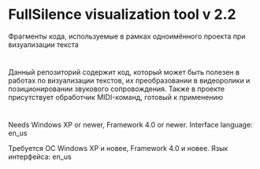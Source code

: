 # FullSilence visualization tool v 2.2
Фрагменты кода, используемые в рамках одноимённого проекта при визуализации текста
#

Данный репозиторий содержит код, который может быть полезен в работах по визуализации
текстов, их преобразовании в видеоролики и позиционировании звукового сопровождения.
Также в проекте присутствует обработчик MIDI-команд, готовый к применению

#

Needs Windows XP or newer, Framework 4.0 or newer. Interface language: en_us

Требуется ОС Windows XP и новее, Framework 4.0 и новее. Язык интерфейса: en_us
